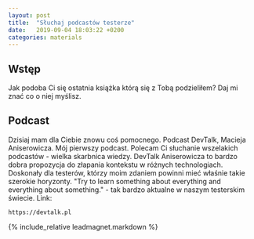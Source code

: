 ```yaml
---
layout: post
title:  "Słuchaj podcastów testerze"
date:   2019-09-04 18:03:22 +0200
categories: materials
---
```


## Wstęp

Jak podoba Ci się ostatnia książka którą się z Tobą podzieliłem? Daj mi znać co o niej myślisz.

## Podcast

Dzisiaj mam dla Ciebie znowu coś pomocnego. Podcast DevTalk, Macieja Aniserowicza. Mój pierwszy podcast. Polecam Ci słuchanie wszelakich podcastów - wielka skarbnica wiedzy. DevTalk Aniserowicza to bardzo dobra propozycja do złapania kontekstu w różnych technologiach. Doskonały dla testerów, którzy moim zdaniem powinni mieć właśnie takie szerokie horyzonty. "Try to learn something about everything and everything about something." - tak bardzo aktualne w naszym testerskim świecie.
Link:

    https://devtalk.pl

{% include_relative leadmagnet.markdown %}